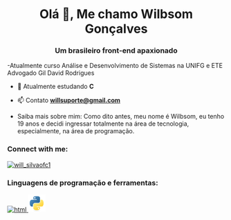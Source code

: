 <h1 align="center">Olá 👋, Me chamo Wilbsom Gonçalves</h1>
<h3 align="center">Um brasileiro front-end apaxionado</h3>

-Atualmente curso Análise e Desenvolvimento de Sistemas na UNIFG e ETE Advogado Gil David Rodrigues


- 🌱 Atualmente estudando **C**

- 📫 Contato **willsuporte@gmail.com**

- Saiba mais sobre mim: 
  Como dito antes, meu nome é Wilbsom, eu tenho 19 anos e decidi ingressar totalmente na área de tecnologia, especialmente, na área de programação.
  

<h3 align="left">Connect with me:</h3>
<p align="left">
<a href="https://instagram.com/will_silvaofc1" target="blank"><img align="center" src="https://raw.githubusercontent.com/rahuldkjain/github-profile-readme-generator/master/src/images/icons/Social/instagram.svg" alt="will_silvaofc1" height="30" width="40" /></a>
</p>

<h3 align="left">Linguagens de programação e ferramentas:</h3>
<p align="left"> <a href="https://upload.wikimedia.org/wikipedia/commons/6/61/HTML5_logo_and_wordmark.svg" target="_blank" rel="noreferrer"> <img src="https://upload.wikimedia.org/wikipedia/commons/6/61/HTML5_logo_and_wordmark.svg" alt="html" width="40" height="40"/> </a> </a> <a href="https://www.python.org" target="_blank" rel="noreferrer"> <img src="https://raw.githubusercontent.com/devicons/devicon/master/icons/python/python-original.svg" alt="python" width="40" height="40"/> </a> </p>

